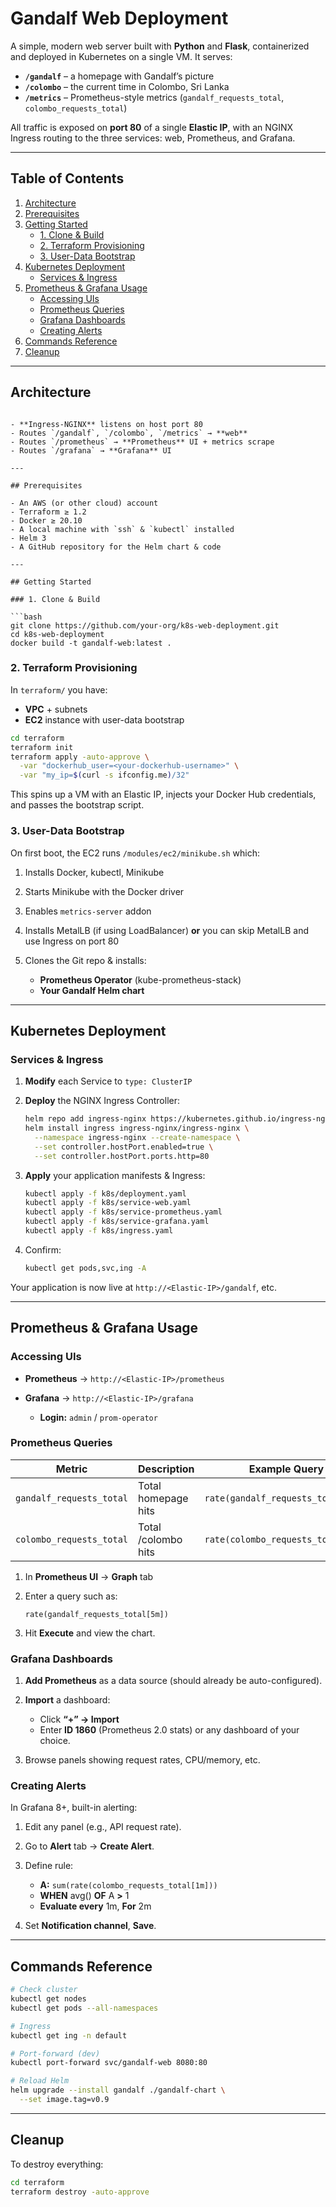 # Gandalf Web Deployment

A simple, modern web server built with **Python** and **Flask**, containerized and deployed in Kubernetes on a single VM.  It serves:

- **`/gandalf`** – a homepage with Gandalf’s picture  
- **`/colombo`** – the current time in Colombo, Sri Lanka  
- **`/metrics`** – Prometheus-style metrics (`gandalf_requests_total`, `colombo_requests_total`)

All traffic is exposed on **port 80** of a single **Elastic IP**, with an NGINX Ingress routing to the three services: web, Prometheus, and Grafana.

---

## Table of Contents

1. [Architecture](#architecture)  
2. [Prerequisites](#prerequisites)  
3. [Getting Started](#getting-started)  
   - [1. Clone & Build](#1-clone--build)  
   - [2. Terraform Provisioning](#2-terraform-provisioning)  
   - [3. User-Data Bootstrap](#3-user-data-bootstrap)  
4. [Kubernetes Deployment](#kubernetes-deployment)  
   - [Services & Ingress](#services--ingress)  
5. [Prometheus & Grafana Usage](#prometheus--grafana-usage)  
   - [Accessing UIs](#accessing-uis)  
   - [Prometheus Queries](#prometheus-queries)  
   - [Grafana Dashboards](#grafana-dashboards)  
   - [Creating Alerts](#creating-alerts)  
6. [Commands Reference](#commands-reference)  
7. [Cleanup](#cleanup)  

---

## Architecture


````

- **Ingress-NGINX** listens on host port 80  
- Routes `/gandalf`, `/colombo`, `/metrics` → **web**  
- Routes `/prometheus` → **Prometheus** UI + metrics scrape  
- Routes `/grafana` → **Grafana** UI  

---

## Prerequisites

- An AWS (or other cloud) account  
- Terraform ≥ 1.2  
- Docker ≥ 20.10  
- A local machine with `ssh` & `kubectl` installed  
- Helm 3  
- A GitHub repository for the Helm chart & code  

---

## Getting Started

### 1. Clone & Build

```bash
git clone https://github.com/your-org/k8s-web-deployment.git
cd k8s-web-deployment
docker build -t gandalf-web:latest .
````

### 2. Terraform Provisioning

In `terraform/` you have:

* **VPC** + subnets
* **EC2** instance with user-data bootstrap

```bash
cd terraform
terraform init
terraform apply -auto-approve \
  -var "dockerhub_user=<your-dockerhub-username>" \
  -var "my_ip=$(curl -s ifconfig.me)/32"
```

This spins up a VM with an Elastic IP, injects your Docker Hub credentials, and passes the bootstrap script.

### 3. User-Data Bootstrap

On first boot, the EC2 runs `/modules/ec2/minikube.sh` which:

1. Installs Docker, kubectl, Minikube
2. Starts Minikube with the Docker driver
3. Enables `metrics-server` addon
4. Installs MetalLB (if using LoadBalancer) **or** you can skip MetalLB and use Ingress on port 80
5. Clones the Git repo & installs:

   * **Prometheus Operator** (kube-prometheus-stack)
   * **Your Gandalf Helm chart**

---

## Kubernetes Deployment

### Services & Ingress

1. **Modify** each Service to `type: ClusterIP`
2. **Deploy** the NGINX Ingress Controller:

   ```bash
   helm repo add ingress-nginx https://kubernetes.github.io/ingress-nginx
   helm install ingress ingress-nginx/ingress-nginx \
     --namespace ingress-nginx --create-namespace \
     --set controller.hostPort.enabled=true \
     --set controller.hostPort.ports.http=80
   ```
3. **Apply** your application manifests & Ingress:

   ```bash
   kubectl apply -f k8s/deployment.yaml
   kubectl apply -f k8s/service-web.yaml
   kubectl apply -f k8s/service-prometheus.yaml
   kubectl apply -f k8s/service-grafana.yaml
   kubectl apply -f k8s/ingress.yaml
   ```
4. Confirm:

   ```bash
   kubectl get pods,svc,ing -A
   ```

Your application is now live at `http://<Elastic-IP>/gandalf`, etc.

---

## Prometheus & Grafana Usage

### Accessing UIs

* **Prometheus** → `http://<Elastic-IP>/prometheus`
* **Grafana** → `http://<Elastic-IP>/grafana`

  * **Login:** `admin` / `prom-operator`

### Prometheus Queries

| Metric                   | Description         | Example Query                      |
| ------------------------ | ------------------- | ---------------------------------- |
| `gandalf_requests_total` | Total homepage hits | `rate(gandalf_requests_total[1m])` |
| `colombo_requests_total` | Total /colombo hits | `rate(colombo_requests_total[1m])` |

1. In **Prometheus UI** → **Graph** tab
2. Enter a query such as:

   ```promql
   rate(gandalf_requests_total[5m])
   ```
3. Hit **Execute** and view the chart.

### Grafana Dashboards

1. **Add Prometheus** as a data source (should already be auto-configured).
2. **Import** a dashboard:

   * Click **“+” → Import**
   * Enter **ID 1860** (Prometheus 2.0 stats) or any dashboard of your choice.
3. Browse panels showing request rates, CPU/memory, etc.

### Creating Alerts

In Grafana 8+, built-in alerting:

1. Edit any panel (e.g., API request rate).
2. Go to **Alert** tab → **Create Alert**.
3. Define rule:

   * **A:** `sum(rate(colombo_requests_total[1m]))`
   * **WHEN** avg() **OF** A **>** 1
   * **Evaluate every** 1m, **For** 2m
4. Set **Notification channel**, **Save**.

---

## Commands Reference

```bash
# Check cluster
kubectl get nodes
kubectl get pods --all-namespaces

# Ingress
kubectl get ing -n default

# Port-forward (dev)
kubectl port-forward svc/gandalf-web 8080:80

# Reload Helm
helm upgrade --install gandalf ./gandalf-chart \
  --set image.tag=v0.9
```

---

## Cleanup

To destroy everything:

```bash
cd terraform
terraform destroy -auto-approve
```

